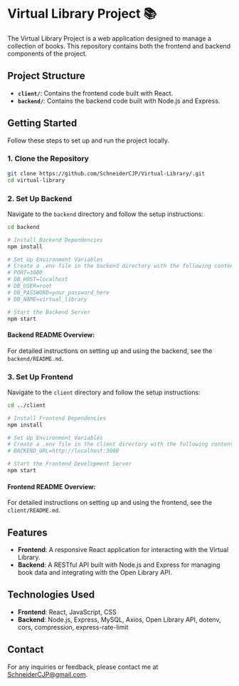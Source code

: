 # Virtual Library Project 📚

The Virtual Library Project is a web application designed to manage a collection of books. This repository contains both the frontend and backend components of the project.

## Project Structure

- **`client/`**: Contains the frontend code built with React.
- **`backend/`**: Contains the backend code built with Node.js and Express.

## Getting Started

Follow these steps to set up and run the project locally.

### 1. Clone the Repository

```bash
git clone https://github.com/SchneiderCJP/Virtual-Library/.git
cd virtual-library
```

### 2. Set Up Backend
Navigate to the `backend` directory and follow the setup instructions:
```bash
cd backend

# Install Backend Dependencies
npm install

# Set Up Environment Variables
# Create a .env file in the backend directory with the following content:
# PORT=3000
# DB_HOST=localhost
# DB_USER=root
# DB_PASSWORD=your_password_here
# DB_NAME=virtual_library

# Start the Backend Server
npm start
```
#### Backend README Overview:

For detailed instructions on setting up and using the backend, see the `backend/README.md`.

### 3. Set Up Frontend
Navigate to the `client` directory and follow the setup instructions:

```bash
cd ../client

# Install Frontend Dependencies
npm install

# Set Up Environment Variables
# Create a .env file in the client directory with the following content:
# BACKEND_URL=http://localhost:3000

# Start the Frontend Development Server
npm start
```
#### Frontend README Overview:

For detailed instructions on setting up and using the frontend, see the `client/README.md`.

## Features
- **Frontend**: A responsive React application for interacting with the Virtual Library.
- **Backend**: A RESTful API built with Node.js and Express for managing book data and integrating with the Open Library API.

## Technologies Used
- **Frontend**: React, JavaScript, CSS
- **Backend**: Node.js, Express, MySQL, Axios, Open Library API, dotenv, cors, compression, express-rate-limit

## Contact

For any inquiries or feedback, please contact me at [SchneiderCJP@gmail.com](mailto:schneidercjp@gmail.com).



